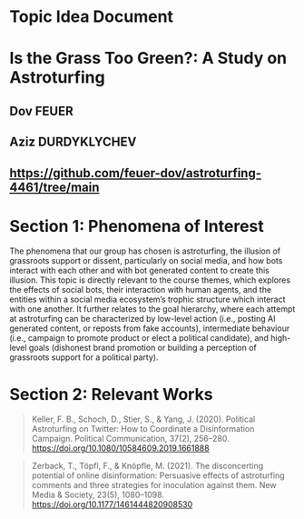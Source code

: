 # Topic Idea Document

# Is the Grass Too Green?: A Study on Astroturfing
## Dov FEUER
## Aziz DURDYKLYCHEV
## https://github.com/feuer-dov/astroturfing-4461/tree/main

# Section 1: Phenomena of Interest
The phenomena that our group has chosen is astroturfing, the illusion of grassroots support or dissent, particularly on social media, and how bots interact with each other and with bot generated content to create this illusion. This topic is directly relevant to the course themes, which explores the effects of social bots, their interaction with human agents, and the entities within a social media ecosystem’s trophic structure which interact with one another. It further relates to the goal hierarchy, where each attempt at astroturfing can be characterized by low-level action (i.e., posting AI generated content, or reposts from fake accounts), intermediate behaviour (i.e., campaign to promote product or elect a political candidate), and high-level goals (dishonest brand promotion or building a perception of grassroots support for a political party).

# Section 2: Relevant Works
> Keller, F. B., Schoch, D., Stier, S., & Yang, J. (2020). Political Astroturfing on Twitter: How to Coordinate a Disinformation Campaign. Political Communication, 37(2), 256–280. https://doi.org/10.1080/10584609.2019.1661888

> Zerback, T., Töpfl, F., & Knöpfle, M. (2021). The disconcerting potential of online disinformation: Persuasive effects of astroturfing comments and three strategies for inoculation against them. New Media & Society, 23(5), 1080–1098. https://doi.org/10.1177/1461444820908530

